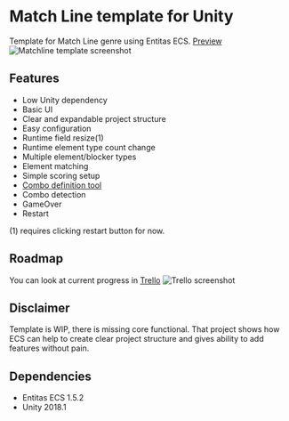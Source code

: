 # Match Line template for Unity
Template for Match Line genre using Entitas ECS. [Preview](https://imgur.com/a/6Lrfzmw) 
![Matchline template screenshot](https://i.imgur.com/mlKnpay.png) 

## Features
- Low Unity dependency
- Basic UI
- Clear and expandable project structure
- Easy configuration
- Runtime field resize(1)
- Runtime element type count change
- Multiple element/blocker types
- Element matching
- Simple scoring setup
- [Combo definition tool](https://imgur.com/a/DTyo6gx)
- Combo detection
- GameOver
- Restart

(1) requires clicking restart button for now.

## Roadmap
You can look at current progress in [Trello](https://trello.com/b/vmV1K1xB/match-line-ecs-template) 
![Trello screenshot](https://i.imgur.com/f6mmkQ6.png)
## Disclaimer
Template is WIP, there is missing core functional. That project shows how ECS can help to create clear project structure and gives ability to add features without pain.
## Dependencies
- Entitas ECS 1.5.2
- Unity 2018.1